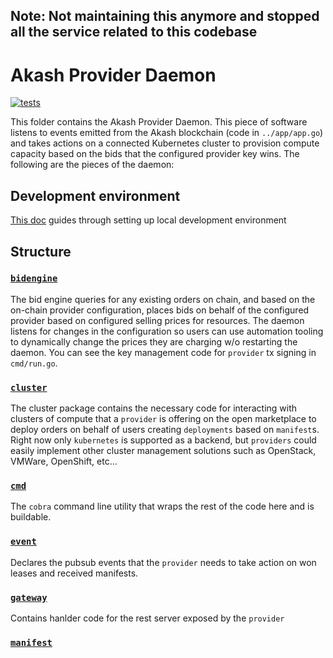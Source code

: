 ## Note: Not maintaining this anymore and stopped all the service related to this codebase

# Akash Provider Daemon

[![tests](https://github.com/akash-network/provider/actions/workflows/tests.yaml/badge.svg)](https://github.com/akash-network/provider/actions/workflows/tests.yaml)

This folder contains the Akash Provider Daemon. This piece of software listens to events emitted from the Akash blockchain (code in `../app/app.go`) and takes actions on a connected Kubernetes cluster to provision compute capacity based on the bids that the configured provider key wins. The following are the pieces of the daemon:

## Development environment

[This doc](https://github.com/akash-network/node/blob/master/_docs/development-environment.md) guides through setting up local development environment 

## Structure

### [`bidengine`](./bidengine)

The bid engine queries for any existing orders on chain, and based on the on-chain provider configuration, places bids on behalf of the configured provider based on configured selling prices for resources. The daemon listens for changes in the configuration so users can use automation tooling to dynamically change the prices they are charging w/o restarting the daemon. You can see the key management code for `provider` tx signing in `cmd/run.go`.

### [`cluster`](./cluster)

The cluster package contains the necessary code for interacting with clusters of compute that a `provider` is offering on the open marketplace to deploy orders on behalf of users creating `deployments` based on `manifest`s. Right now only `kubernetes` is supported as a backend, but `providers` could easily implement other cluster management solutions such as OpenStack, VMWare, OpenShift, etc...

### [`cmd`](./cmd)

The `cobra` command line utility that wraps the rest of the code here and is buildable.

### [`event`](./event)

Declares the pubsub events that the `provider` needs to take action on won leases and received manifests.

### [`gateway`](./gateway)

Contains hanlder code for the rest server exposed by the `provider`

### [`manifest`](./manifest)
